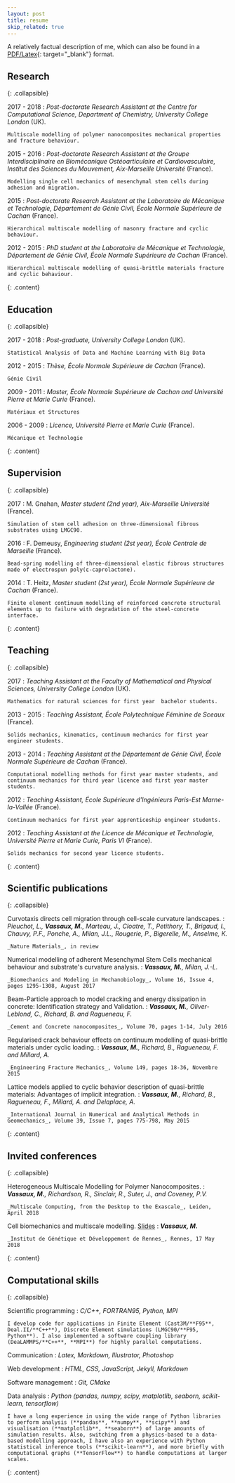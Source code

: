 ```yaml
---
layout: post
title: resume
skip_related: true
---
```


<!--
- link to research positions to projects
- hyperlinks to websites of labs
- separate teaching/supervision and research/education in two pages?
-->

A relatively factual description of me, which can also be found in a [PDF/Latex](https://www.overleaf.com/read/jrmkkmwpgzdv){: target="_blank"} format.

Research
--------------------
{: .collapsible}

2017 - 2018
:   *Post-doctorate Research Assistant at the Centre for Computational Science, Department of Chemistry, University College London* (UK).

    Multiscale modelling of polymer nanocomposites mechanical properties and fracture behaviour.

2015 - 2016
:   *Post-doctorate Research Assistant at the Groupe Interdisciplinaire en Biomécanique Ostéoarticulaire et Cardiovasculaire, Institut des Sciences du Mouvement, Aix-Marseille Université* (France).

    Modelling single cell mechanics of mesenchymal stem cells during adhesion and migration.

2015
:   *Post-doctorate Research Assistant at the Laboratoire de Mécanique et Technologie, Département de Génie Civil, École Normale Supérieure de Cachan* (France).

    Hierarchical multiscale modelling of masonry fracture and cyclic behaviour.

2012 - 2015
:   *PhD student at the Laboratoire de Mécanique et Technologie, Département de Génie Civil, École Normale Supérieure de Cachan* (France).

    Hierarchical multiscale modelling of quasi-brittle materials fracture and cyclic behaviour.
{: .content}

Education
--------------------
{: .collapsible}

2017 - 2018
:   *Post-graduate, University College London* (UK).

    Statistical Analysis of Data and Machine Learning with Big Data

2012 - 2015
:   *Thèse, École Normale Supérieure de Cachan* (France).

    Génie Civil

2009 - 2011
:   *Master, École Normale Supérieure de Cachan and Université Pierre et Marie Curie* (France).

    Matériaux et Structures

2006 - 2009
:   *Licence, Université Pierre et Marie Curie* (France).

    Mécanique et Technologie
{: .content}

Supervision
--------------------
{: .collapsible}

2017
:   M. Gnahan, *Master student (2nd year), Aix-Marseille Université* (France).

    Simulation of stem cell adhesion on three-dimensional fibrous substrates using LMGC90.

2016
:   F. Demeusy, *Engineering student (2st year), École Centrale de Marseille* (France).

    Bead-spring modelling of three-dimensional elastic fibrous structures made of electrospun poly(ε-caprolactone).

2014
:   T. Heitz, *Master student (2st year), École Normale Supérieure de Cachan* (France).

    Finite element continuum modelling of reinforced concrete structural elements up to failure with degradation of the steel-concrete interface.
{: .content}

Teaching
--------------------
{: .collapsible}

2017
:   *Teaching Assistant at the Faculty of Mathematical and Physical Sciences, University College London* (UK).

    Mathematics for natural sciences for first year  bachelor students.

2013 - 2015
:   *Teaching Assistant, École Polytechnique Féminine de Sceaux* (France).

    Solids mechanics, kinematics, continuum mechanics for first year engineer students.

2013 - 2014
:   *Teaching Assistant at the Département de Génie Civil, École Normale Supérieure de Cachan* (France).

    Computational modelling methods for first year master students, and continuum mechanics for third year licence and first year master students.

2012
:   *Teaching Assistant, École Supérieure d'Ingénieurs Paris-Est Marne-la-Vallée* (France).

    Continuum mechanics for first year apprenticeship engineer students.

2012
:   *Teaching Assistant at the Licence de Mécanique et Technologie, Université Pierre et Marie Curie, Paris VI* (France).

    Solids mechanics for second year licence students.
{: .content}

Scientific publications
--------------------
{: .collapsible}

Curvotaxis directs cell migration through cell-scale curvature landscapes.
:   *Pieuchot, L., **Vassaux, M.**, Marteau, J., Cloatre, T., Petithory, T., Brigaud, I., Chauvy, P.F., Ponche, A., Milan, J.L., Rougerie, P., Bigerelle, M., Anselme, K.*

    _Nature Materials_, in review

Numerical modelling of adherent Mesenchymal Stem Cells mechanical behaviour and substrate's curvature analysis.
:   ***Vassaux, M.**, Milan, J.-L.*

    _Biomechanics and Modeling in Mechanobiology_, Volume 16, Issue 4, pages 1295-1308, August 2017

Beam-Particle approach to model cracking and energy dissipation in concrete: Identification strategy and Validation.
:   ***Vassaux, M.**, Oliver-Leblond, C., Richard, B. and Ragueneau, F.*

    _Cement and Concrete nanocomposites_, Volume 70, pages 1-14, July 2016

Regularised crack behaviour effects on continuum modelling of quasi-brittle materials under cyclic loading.
:   ***Vassaux, M.**, Richard, B., Ragueneau, F. and Millard, A.*

    _Engineering Fracture Mechanics_, Volume 149, pages 18-36, Novembre 2015

Lattice models applied to cyclic behavior description of quasi-brittle materials: Advantages of implicit integration.
:   ***Vassaux, M.**, Richard, B., Ragueneau, F., Millard, A. and Delaplace, A.*

    _International Journal in Numerical and Analytical Methods in Geomechanics_, Volume 39, Issue 7, pages 775-798, May 2015
{: .content}

Invited conferences
--------------------
{: .collapsible}

Heterogeneous Multiscale Modelling for Polymer Nanocomposites.
:   ***Vassaux, M.**, Richardson, R., Sinclair, R., Suter, J., and Coveney, P.V.*

    _Multiscale Computing, from the Desktop to the Exascale_, Leiden, April 2018

Cell biomechanics and multiscale modelling. [Slides](https://docs.google.com/presentation/d/1TtKlL7POdJnh0XVZKx-0cRR4UaM6BktBMzekLArvbEY/edit?usp=sharing)
:   ***Vassaux, M.***

    _Institut de Génétique et Développement de Rennes_, Rennes, 17 May 2018
{: .content}

Computational skills
--------------------
{: .collapsible}

Scientific programming
:   *C/C++, FORTRAN95, Python, MPI*

    I develop code for applications in Finite Element (Cast3M/**F95**, Deal.II/**C++**), Discrete Element simulations (LMGC90/**F95, Python**). I also implemented a software coupling library (DeaLAMMPS/**C++**, **MPI**) for highly parallel computations.

Communication
:   *Latex, Markdown, Illustrator, Photoshop*

Web development
:   *HTML, CSS, JavaScript, Jekyll, Markdown*

Software management
:   *Git, CMake*

Data analysis
:   *Python (pandas, numpy, scipy, matplotlib, seaborn, scikit-learn, tensorflow)*

    I have a long experience in using the wide range of Python libraries to perform analysis (**pandas**, **numpy**, **scipy**) and visualisation (**matplotlib**, **seaborn**) of large amounts of simulation results. Also, switching from a physics-based to a data-based modelling approach, I have also an experience with Python statistical inference tools (**scikit-learn**), and more briefly with computational graphs (**TensorFlow**) to handle computations at larger scales.
{: .content}
